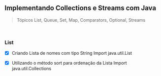 ## Implementando Collections e Streams com Java

> Tópicos List, Queue, Set, Map, Comparators, Optional, Streams

<br/>

### List

- [x] Criando Lista de nomes com tipo String Import java.util.List
- [x] Utilizando o método sort para ordenação da Lista  Import java.util.Collections



